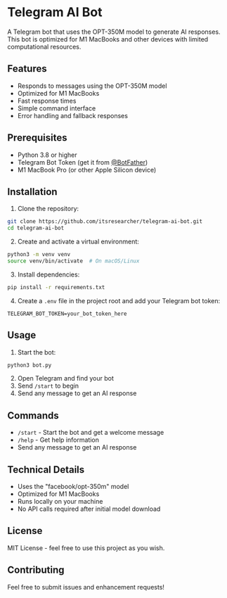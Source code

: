# Telegram AI Bot

A Telegram bot that uses the OPT-350M model to generate AI responses. This bot is optimized for M1 MacBooks and other devices with limited computational resources.

## Features

- Responds to messages using the OPT-350M model
- Optimized for M1 MacBooks
- Fast response times
- Simple command interface
- Error handling and fallback responses

## Prerequisites

- Python 3.8 or higher
- Telegram Bot Token (get it from [@BotFather](https://t.me/botfather))
- M1 MacBook Pro (or other Apple Silicon device)

## Installation

1. Clone the repository:
```bash
git clone https://github.com/itsresearcher/telegram-ai-bot.git
cd telegram-ai-bot
```

2. Create and activate a virtual environment:
```bash
python3 -m venv venv
source venv/bin/activate  # On macOS/Linux
```

3. Install dependencies:
```bash
pip install -r requirements.txt
```

4. Create a `.env` file in the project root and add your Telegram bot token:
```
TELEGRAM_BOT_TOKEN=your_bot_token_here
```

## Usage

1. Start the bot:
```bash
python3 bot.py
```

2. Open Telegram and find your bot
3. Send `/start` to begin
4. Send any message to get an AI response

## Commands

- `/start` - Start the bot and get a welcome message
- `/help` - Get help information
- Send any message to get an AI response

## Technical Details

- Uses the "facebook/opt-350m" model
- Optimized for M1 MacBooks
- Runs locally on your machine
- No API calls required after initial model download

## License

MIT License - feel free to use this project as you wish.

## Contributing

Feel free to submit issues and enhancement requests! 
